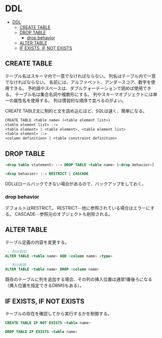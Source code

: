 # DDL

- [DDL](#ddl)
  - [CREATE TABLE](#create-table)
  - [DROP TABLE](#drop-table)
    - [drop behavior](#drop-behavior)
  - [ALTER TABLE](#alter-table)
  - [IF EXISTS, IF NOT EXISTS](#if-exists-if-not-exists)

## CREATE TABLE

テーブル名はスキーマ内で一意でなければならない。
列名はテーブル内で一意でなければならない。
名前には、アルファベット、アンダースコア、数字を使用できる。
予約語やスペースは、ダブルクォーテーションで囲めば使用できる。
テーブル名は集合名詞や複数形にする。
列やスキーマオブジェクトには単一の属性名を使用する。
列は慣習的な順序で並べるのがよい。

CREATE TABLE文に制約と文を詰め込むほど、SQLは速く、簡単になる。

```txt
CREATE TABLE <table name> (<table element list>)
<table element list> ::=
<table element> | <table element>, <table element list>
<table element> ::=
<column definition> | <table constraint definition>
```

## DROP TABLE

```sql
<drop table statement> ::= DROP TABLE <table name> [<drop behavior>]

<drop behavior> ::= RESTRICT | CASCADE
```

DDLはロールバックできない場合があるので、バックアップをしておく。

### drop behavior

デフォルトはRESTRICT。
RESTRICT⋯他に参照されている場合はエラーにする。
CASCADE⋯参照元のオブジェクトも削除される。

## ALTER TABLE

テーブル定義の内容を変更する。

```sql
-- 列の追加
ALTER TABLE <table name> ADD <column name> <type>

-- 列の削除
ALTER TABLE <table name> DROP <column name>
```

既存のテーブルに列を追加する場合、その列の挿入位置は通常1番後ろになる（挿入位置を指定できるDBMSもある）。

## IF EXISTS, IF NOT EXISTS

テーブルの存在を確認してから実行するかを制御する。

```sql
CREATE TABLE IF NOT EXISTS <table name>

DROP TABLE IF EXISTS <table name>
```
